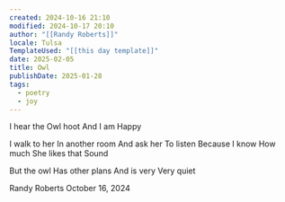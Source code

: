 ```yaml
---
created: 2024-10-16 21:10
modified: 2024-10-17 20:10
author: "[[Randy Roberts]]"
locale: Tulsa
TemplateUsed: "[[this day template]]"
date: 2025-02-05
title: Owl
publishDate: 2025-01-28
tags:
  - poetry
  - joy
---
```

I hear the 
Owl hoot
And I am
Happy 

I walk to her
In another room
And ask her
To listen
Because I know
How much
She likes that 
Sound 

But the owl
Has other plans
And is very 
Very quiet 

Randy Roberts October 16, 2024
